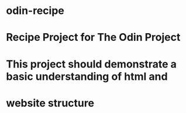 # odin-recipe
# Recipe Project for The Odin Project

# This project should demonstrate a basic understanding of html and 
# website structure